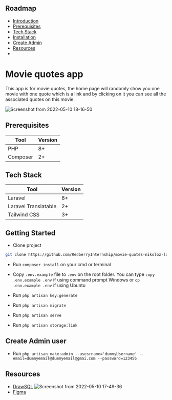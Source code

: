 ## Roadmap

-   [Introduction](#movie-quotes-app)
-   [Prerequisites](#prerequisites)
-   [Tech Stack](#teack-stack)
-   [Installation](#getting-started)
-   [Create Admin](#create-admin-user)
-   [Resources](#resources)
-

# Movie quotes app

This app is for movie quotes, the home page will randomly show you one movie with one quote which is a link and by clicking on it you can see all the associated quotes on this movie.

![Screenshot from 2022-05-10 18-16-50](https://user-images.githubusercontent.com/84349052/167651039-03fef3bf-4b39-4387-883f-7d4cc3b0b656.png)

## Prerequisites

| Tool     | Version |
| -------- | ------- |
| PHP      | 8+      |
| Composer | 2+      |

## Tech Stack

| Tool                 | Version |
| -------------------- | ------- |
| Laravel              | 8+      |
| Laravel Translatable | 2+      |
| Tailwind CSS         | 3+      |

## Getting Started

-   Clone project

```bash
git clone https://github.com/RedberryInternship/movie-quotes-nikoloz-lomtadze.git
```

-   Run `composer install` on your cmd or terminal

-   Copy `.env.example` file to `.env` on the root folder. You can type `copy .env.example .env` if using command prompt Windows or `cp .env.example .env` if using Ubuntu

-   Run `php artisan key:generate`

-   Run `php artisan migrate`

-   Run `php artisan serve`

-   Run `php artisan storage:link`

## Create Admin user

-   Run `php artisan make:admin --usesrname='dummyUsername' --email=dummyemail@dummyemail@gmai.com --password=123456`

## Resources

-   [DrawSQL](https://drawsql.app/redberry-21/diagrams/movies#)
    ![Screenshot from 2022-05-10 17-49-36](https://user-images.githubusercontent.com/84349052/167650297-2264453a-53c9-4073-ab60-167bd29b9621.png)
-   [Figma](https://www.figma.com/file/IIJOKK5esgM8uK8pM3D59J/Movie-Quotes?node-id=0%3A1)
